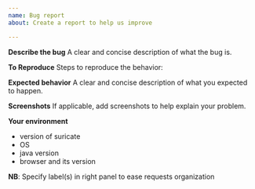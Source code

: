 ```yaml
---
name: Bug report
about: Create a report to help us improve

---
```


**Describe the bug**
A clear and concise description of what the bug is.

**To Reproduce**
Steps to reproduce the behavior:

**Expected behavior**
A clear and concise description of what you expected to happen.

**Screenshots**
If applicable, add screenshots to help explain your problem.

**Your environment**
* version of suricate
* OS
* java version
* browser and its version

**NB**: Specify label(s) in right panel to ease requests organization

